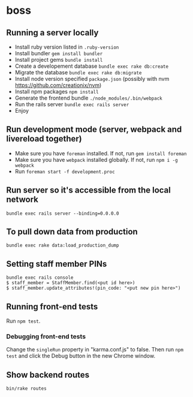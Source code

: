 # boss #

## Running a server locally ##
* Install ruby version listed in `.ruby-version`
* Install bundler `gem install bundler`
* Install project gems `bundle install`
* Create a developement database `bundle exec rake db:create`
* Migrate the database `bundle exec rake db:migrate`
* Install node version specified `package.json` (possibly with nvm https://github.com/creationix/nvm)
* Install npm packages `npm install`
* Generate the frontend bundle `./node_modules/.bin/webpack`
* Run the rails server `bundle exec rails server`
* Enjoy

## Run development mode (server, webpack and livereload together)

* Make sure you have `foreman` installed. If not, run `gem install foreman`
* Make sure you have `webpack` installed globally. If not, run `npm i -g webpack` 
* Run `foreman start -f development.proc`

## Run server so it's accessible from the local network

`bundle exec rails server --binding=0.0.0.0`

## To pull down data from production

`bundle exec rake data:load_production_dump`

## Setting staff member PINs

```
bundle exec rails console  
$ staff_member = StaffMember.find(<put id here>)  
$ staff_member.update_attributes!(pin_code: "<put new pin here>")
```

## Running front-end tests

Run `npm test`.

### Debugging front-end tests

Change the `singleRun` property in "karma.conf.js" to false. Then run `npm test` and click the Debug button in the new Chrome window.

## Show backend routes

`bin/rake routes`
